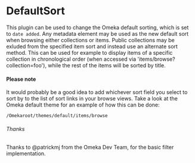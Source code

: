 DefaultSort
===========

This plugin can be used to change the Omeka default sorting, which is set to `date added`. Any metadata element may be used as the new default sort when browsing either collections or items. Public collections may be exluded from the specified item sort and instead use an alternate sort method. This can be used for example to display items of a specific collection in chronological order (when accessed via 'items/browse?collection=foo'), while the rest of the items will be sorted by title.

#### Please note

It would probably be a good idea to add whichever sort field you select to sort by to the list of sort links in your browse views. Take a look at the Omeka default theme for an example of how this can be done:

`/Omekaroot/themes/default/items/browse`

###### Thanks

Thanks to @patrickmj from the Omeka Dev Team, for the basic filter implementation.
